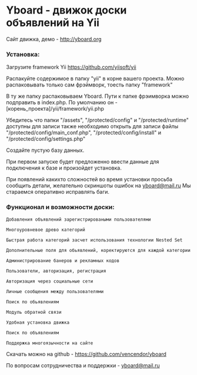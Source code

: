 # Yboard - движок доски объявлений на Yii

Сайт движка, демо - http://yboard.org

### Установка:

Загрузите framework Yii https://github.com/yiisoft/yii

Распакуйте содержимое в папку "yii" в корне вашего проекта. Можно распаковывать только сам фрэймворк, тоесть папку "framework"

В ту же папку распаковываем Yboard. Пути к папке фрэимворка можно подправить в index.php. 
По умолчанию он - [корень_проекта]/yii/framework/yii.php

Убедитесь что папки "/assets", "/protected/config"  и "/protected/runtime" доступны для записи
также необходимо открыть для записи файлы "/protected/config/main_conf.php", "/protected/config/install" и "/protected/config/settings.php"

Создайте пустую базу данных. 

При первом запуске будет предложенно ввести данные для подключения к базе и произойдет установка.

При появлений какихто сложностей во время установки просьба сообщить детали, желательно скриншоты ошибок на yboard@mail.ru
Мы стараемся оперативно исправлять баги.

### Функционал и возможности доски:

    Добавления объявлений зарегистрироваными пользователями

    Многоуровневое древо категорий

    Быстрая работа категорий засчет использования технологии Nested Set

    Дополнительные поля для обьявлений, коректируются для каждой категории

    Администрирование банеров и рекламных кодов

    Пользователи, авторизация, регистрация

    Авторизация через социальные сети

    Личные сообщения между пользователями

    Поиск по обьявлениям

    Модуль обратной связи

    Удобная установка движка

    Поиск по объявлениям

    Поддержка многоязычности на сайте
    
    
Скачать можно на github - https://github.com/vencendor/yboard

По вопросам сотрудничества и поддержки - yboard@mail.ru
